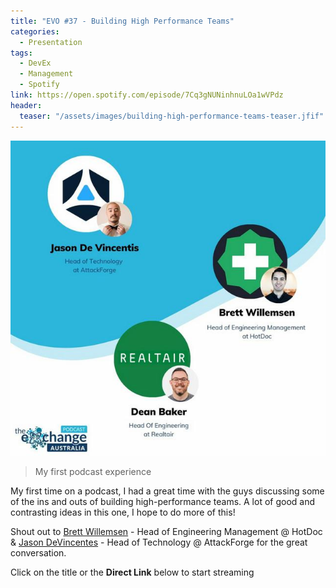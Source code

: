 ```yaml
---
title: "EVO #37 - Building High Performance Teams"
categories:
  - Presentation
tags:
  - DevEx
  - Management
  - Spotify
link: https://open.spotify.com/episode/7Cq3gNUNinhnuLOa1wVPdz
header:
  teaser: "/assets/images/building-high-performance-teams-teaser.jfif"
---
```

![Hero Image](/assets/images/building-high-performance-teams-teaser.jfif)
> My first podcast experience

My first time on a podcast, I had a great time with the guys discussing some of the ins and outs of building high-performance teams. A lot of good and contrasting ideas in this one, I hope to do more of this!

Shout out to [Brett Willemsen](https://www.linkedin.com/in/bzmw/) - Head of Engineering Management @ HotDoc & [Jason DeVincentes](https://www.linkedin.com/in/jason-de-vincentis-93246113/) - Head of Technology @ AttackForge for the great conversation.

Click on the title or the **Direct Link** below to start streaming
